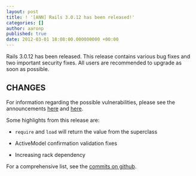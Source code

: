 ```yaml
---
layout: post
title: ! '[ANN] Rails 3.0.12 has been released!'
categories: []
author: aaronp
published: true
date: 2012-03-01 18:08:00.000000000 +00:00
---
```

Rails 3.0.12 has been released.  This release contains various bug fixes and two important security fixes.  All users are recommended to upgrade as soon as possible.

## CHANGES

For information regarding the possible vulnerabilities, please see the announcements [here](http://groups.google.com/group/rubyonrails-security/browse_thread/thread/edd28f1e3d04e913) and [here](http://groups.google.com/group/rubyonrails-security/browse_thread/thread/9da0c515a6c4664).

Some highlights from this release are:

  * `require` and `load` will return the value from the superclass

  * ActiveModel confirmation validation fixes

  * Increasing rack dependency

For a comprehensive list, see the [commits on github](https://github.com/rails/rails/compare/v3.0.11...v3.0.12).